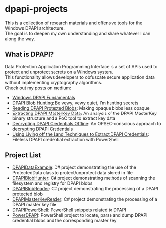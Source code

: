 # dpapi-projects
This is a collection of research materials and offensive tools for the Windows DPAPI architecture.  
The goal is to deepen my own understanding and share whatever I can along the way.

## What is DPAPI?
Data Protection Application Programming Interface is a set of APIs used to protect and unprotect secrets on a Windows system.  
This functionality allows developers to obfuscate secure application data without implementing cryptography algorithms.  
Check out my posts on medium:
-  [Windows DPAPI Fundamentals](https://medium.com/@toneillcodes/windows-dpapi-fundamentals-69af5169ffe8)
-  [DPAPI Blob Hunting](https://medium.com/@toneillcodes/dpapi-blob-hunting-967d2baead6a): Be vewy, vewy quiet, I’m hunting secrets
-  [Reading DPAPI Protected Blobs](https://medium.com/@toneillcodes/decoding-dpapi-blobs-1ed9b4832cf6): Making opaque blobs less opaque
-  [Extracting DPAPI MasterKey Data](https://medium.com/@toneillcodes/extracting-dpapi-masterkey-data-1381168ad5b8): An analysis of the DPAPI MasterKey binary structure and a PoC tool to extract key data
-  [Decrypting DPAPI Credentials Offline](https://medium.com/@toneillcodes/decrypting-dpapi-credentials-offline-8c8f27207956): An OPSEC-conscious approach to decrypting DPAPI Credentials
-  [Using Living off the Land Techniques to Extract DPAPI Credentials](https://TBD): Fileless DPAPI credential extraction with PowerShell

## Project List
- [DPAPIDataExample](https://github.com/toneillcodes/dpapi-projects/tree/main/DPAPIDataExample): C# project demonstrating the use of the ProtectedData class to protect/unprotect data stored in file
- [DPAPIBlobHunter](https://github.com/toneillcodes/dpapi-projects/tree/main/DPAPIBlobHunter): C# project demonstrating methods of scanning the filesystem and registry for DPAPI blobs
- [DPAPIBlobReader](https://github.com/toneillcodes/dpapi-projects/tree/main/DPAPIBlobReader): C# project demonstrating the processing of a DPAPI protected blob
- [DPAPIMasterKeyReader](https://github.com/toneillcodes/dpapi-projects/tree/main/DPAPIMasterKeyReader): C# project demonstrating the processing of a DPAPI master key file
- [DPAPIPowerShell](https://github.com/toneillcodes/dpapi-projects/tree/main/DPAPIPowerShell): PowerShell snippets related to DPAPI
- [PowerDPAPI](https://github.com/toneillcodes/PowerDPAPI): PowerShell project to locate, parse and dump DPAPI credential blobs and the corresponding master key
